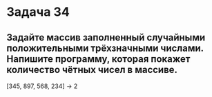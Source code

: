 # Задача 34 #

## Задайте массив заполненный случайными положительными трёхзначными числами. Напишите программу, которая покажет количество чётных чисел в массиве. ##

[345, 897, 568, 234] -> 2
